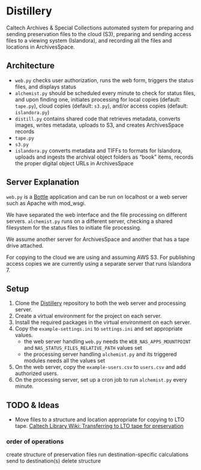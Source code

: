 # Distillery

Caltech Archives & Special Collections automated system for preparing and sending preservation files to the cloud (S3), preparing and sending access files to a viewing system (Islandora), and recording all the files and locations in ArchivesSpace.

## Architecture

- `web.py` checks user authorization, runs the web form, triggers the status files, and displays status
- `alchemist.py` should be scheduled every minute to check for status files, and upon finding one, initiates processing for local copies (default: `tape.py`), cloud copies (default: `s3.py`), and/or access copies (default: `islandora.py`)
- `distill.py` contains shared code that retrieves metadata, converts images, writes metadata, uploads to S3, and creates ArchivesSpace records
- `tape.py`
- `s3.py`
- `islandora.py` converts metadata and TIFFs to formats for Islandora, uploads and ingests the archival object folders as “book” items, records the proper digital object URLs in ArchivesSpace

## Server Explanation

`web.py` is a [Bottle](https://bottlepy.org/) application and can be run on localhost or a web server such as Apache with mod_wsgi.

We have separated the web interface and the file processing on different servers. `alchemist.py` runs on a different server, checking a shared filesystem for the status files to initiate file processing.

We assume another server for ArchivesSpace and another that has a tape drive attached.

For copying to the cloud we are using and assuming AWS S3. For publishing access copies we are currently using a separate server that runs Islandora 7.

## Setup

1. Clone the [Distillery](https://github.com/caltechlibrary/distillery) repository to both the web server and processing server.
1. Create a virtual environment for the project on each server.
1. Install the required packages in the virtual environment on each server.
1. Copy the `example-settings.ini` to `settings.ini` and set appropriate values.
    - the web server handling `web.py` needs the `WEB_NAS_APPS_MOUNTPOINT` and `NAS_STATUS_FILES_RELATIVE_PATH` values set
    - the processing server handling `alchemist.py` and its triggered modules needs all the values set
1. On the web server, copy the `example-users.csv` to `users.csv` and add authorized users.
1. On the processing server, set up a cron job to run `alchemist.py` every minute.

## TODO & Ideas

- Move files to a structure and location appropriate for copying to LTO tape. [Caltech Library Wiki: Transferring to LTO tape for preservation](https://caltechlibrary.atlassian.net/l/c/yJFLPJtJ)

### order of operations

create structure of preservation files
run destination-specific calculations
send to destination(s)
delete structure
